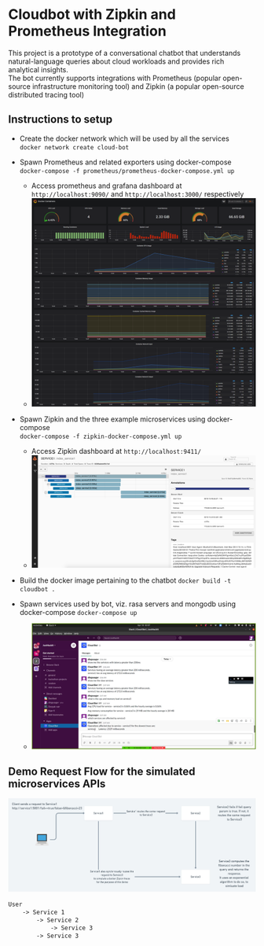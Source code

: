 # Cloudbot with Zipkin and Prometheus Integration

This project is a prototype of a conversational chatbot that understands natural-language queries about cloud workloads and provides rich analytical insights.  
The bot currently supports integrations with Prometheus (popular open-source infrastructure monitoring tool) and Zipkin (a popular open-source distributed tracing tool)  

## Instructions to setup  
* Create the docker network which will be used by all the services  
  `docker network create cloud-bot`  
 
* Spawn Prometheus and related exporters using docker-compose
  `docker-compose -f prometheus/prometheus-docker-compose.yml up`  
  
  * Access prometheus and grafana dashboard at `http://localhost:9090/` and `http://localhost:3000/` respectively  
  * ![Grafana Container Monitoring Dashboard](https://github.com/deepaknairrpf/cloudbot/blob/master/prometheus/screens/Grafana_Docker_Containers.png)
* Spawn Zipkin and the three example microservices using docker-compose  
  `docker-compose -f zipkin-docker-compose.yml up`  
  
  * Access Zipkin dashboard at `http://localhost:9411/`  
  * ![Zipkin Trace](https://github.com/deepaknairrpf/cloudbot/blob/master/docs/Trace.png)
 
* Build the docker image pertaining to the chatbot
  `docker build -t cloudbot .`

* Spawn services used by bot, viz. rasa servers and mongodb using docker-compose
  `docker-compose up`
  * ![Chatbot Dialog Flow](https://github.com/deepaknairrpf/cloudbot/blob/master/docs/chatbot3.png)
  
  
## Demo Request Flow for the simulated microservices APIs

![Request Flow](https://github.com/deepaknairrpf/cloudbot/blob/master/docs/Microservices%20API.png)

```
User
    -> Service 1
        -> Service 2
            -> Service 3
        -> Service 3
```

